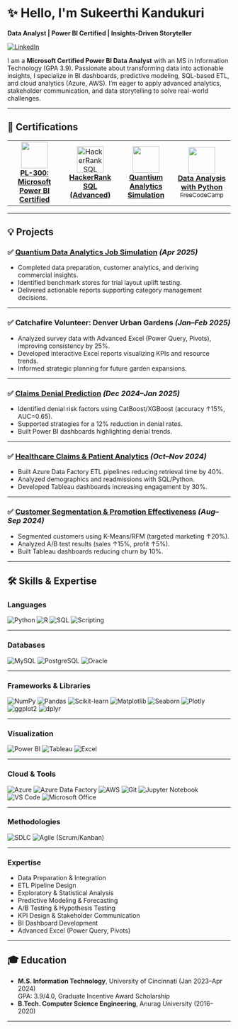 # ✨ Hello, I'm Sukeerthi Kandukuri  
**Data Analyst | Power BI Certified | Insights-Driven Storyteller**

[![LinkedIn](https://img.shields.io/badge/-LinkedIn-0072b1?&style=for-the-badge&logo=linkedin&logoColor=white)](https://www.linkedin.com/in/sukeerthi-kandukuri)

I am a **Microsoft Certified Power BI Data Analyst** with an MS in Information Technology (GPA 3.9). Passionate about transforming data into actionable insights, I specialize in BI dashboards, predictive modeling, SQL-based ETL, and cloud analytics (Azure, AWS). I’m eager to apply advanced analytics, stakeholder communication, and data storytelling to solve real-world challenges.

---

## 🏅 Certifications

<table>
  <tr>
    <td align="center">
      <a href="https://github.com/KandukuriSukeerthi/Microsoft-Power-BI-Data-Analyst">
        <img src="https://img.icons8.com/color/96/000000/power-bi.png" width="60"/><br/>
        <b>PL-300: Microsoft Power BI Certified</b>
      </a>
    </td>
    <td align="center">
      <a href="https://github.com/KandukuriSukeerthi/HackerRank-SQL">
        <img src="https://img.icons8.com/external-tal-revivo-color-tal-revivo/96/external-hackerrank-is-a-technology-company-that-focuses-on-competitive-programming-logo-color-tal-revivo.png" alt="HackerRank SQL" width="60" height="60"/><br/>
        <b>HackerRank SQL (Advanced)</b>
      </a>
    </td>
    <td align="center">
      <a href="https://github.com/KandukuriSukeerthi/Quantiam-Simulation/blob/main/Quantium_JobSimulation_Certificate.pdf?raw=true">
        <img src="https://img.icons8.com/dusk/96/data-configuration.png" width="60"/><br/>
        <b>Quantium Analytics Simulation</b>
      </a>
    </td>
    <td align="center">
      <a href="https://www.freecodecamp.org/certification/fcc-801203ff-5d20-47cb-9052-6efc33e20094/data-analysis-with-python-v7">
        <img src="https://img.icons8.com/windows/96/000000/free-code-camp.png" width="60"/><br/>
        <b>Data Analysis with Python</b><br/>
        <sub>FreeCodeCamp</sub>
      </a>
    </td>
  </tr>
</table>

---

## 💡 Projects

### ✅ [Quantium Data Analytics Job Simulation](https://github.com/KandukuriSukeerthi/Quantiam-Simulation) *(Apr 2025)*
- Completed data preparation, customer analytics, and deriving commercial insights.
- Identified benchmark stores for trial layout uplift testing.
- Delivered actionable reports supporting category management decisions.

---

### ✅ Catchafire Volunteer: Denver Urban Gardens *(Jan–Feb 2025)*
- Analyzed survey data with Advanced Excel (Power Query, Pivots), improving consistency by 25%.
- Developed interactive Excel reports visualizing KPIs and resource trends.
- Informed strategic planning for future garden expansions.

---

### ✅ [Claims Denial Prediction](https://github.com/KandukuriSukeerthi/Claims-denial-prediction) *(Dec 2024–Jan 2025)*
- Identified denial risk factors using CatBoost/XGBoost (accuracy ↑15%, AUC=0.65).
- Supported strategies for a 12% reduction in denial rates.
- Built Power BI dashboards highlighting denial trends.

---

### ✅ [Healthcare Claims & Patient Analytics](https://github.com/KandukuriSukeerthi/Healthcare-Claims-and-Patient-Analytics) *(Oct–Nov 2024)*
- Built Azure Data Factory ETL pipelines reducing retrieval time by 40%.
- Analyzed demographics and readmissions with SQL/Python.
- Developed Tableau dashboards increasing engagement by 30%.

---

### ✅ [Customer Segmentation & Promotion Effectiveness](https://github.com/KandukuriSukeerthi/Customer-Behavior-Analysis) *(Aug–Sep 2024)*
- Segmented customers using K-Means/RFM (targeted marketing ↑20%).
- Analyzed A/B test results (sales ↑15%, profit ↑5%).
- Built Tableau dashboards reducing churn by 10%.
  
---

## 🛠️ Skills & Expertise

### **Languages**
![Python](https://img.shields.io/badge/-Python-3776AB)
![R](https://img.shields.io/badge/-R-276DC3)
![SQL](https://img.shields.io/badge/-SQL-4479A1)
![Scripting](https://img.shields.io/badge/-Scripting-0052CC)

---

### **Databases**
![MySQL](https://img.shields.io/badge/-MySQL-4479A1)
![PostgreSQL](https://img.shields.io/badge/-PostgreSQL-336791)
![Oracle](https://img.shields.io/badge/-Oracle-F80000)

---

### **Frameworks & Libraries**
![NumPy](https://img.shields.io/badge/-NumPy-013243)
![Pandas](https://img.shields.io/badge/-Pandas-150458)
![Scikit-learn](https://img.shields.io/badge/-Scikit%20Learn-F7931E)
![Matplotlib](https://img.shields.io/badge/-Matplotlib-3776AB)
![Seaborn](https://img.shields.io/badge/-Seaborn-3776AB)
![Plotly](https://img.shields.io/badge/-Plotly-3F4F75)
![ggplot2](https://img.shields.io/badge/-ggplot2-276DC3)
![dplyr](https://img.shields.io/badge/-dplyr-276DC3)

---

### **Visualization**
![Power BI](https://img.shields.io/badge/-Power%20BI-F2C811?logo=powerbi&logoColor=black)
![Tableau](https://img.shields.io/badge/-Tableau-E97627)
![Excel](https://img.shields.io/badge/-Excel-217346)

---

### **Cloud & Tools**
![Azure](https://img.shields.io/badge/-Azure-0078D4)
![Azure Data Factory](https://img.shields.io/badge/-Azure%20Data%20Factory-003B5C)
![AWS](https://img.shields.io/badge/-AWS-232F3E)
![Git](https://img.shields.io/badge/-Git-F05032)
![Jupyter Notebook](https://img.shields.io/badge/-Jupyter%20Notebook-F37626)
![VS Code](https://img.shields.io/badge/-VS%20Code-007ACC)
![Microsoft Office](https://img.shields.io/badge/-Microsoft%20Office-D83B01)

---

### **Methodologies**
![SDLC](https://img.shields.io/badge/-SDLC-0052CC)
![Agile (Scrum/Kanban)](https://img.shields.io/badge/-Agile%20(Scrum%2FKanban)-2496ED)

---

### **Expertise**
- Data Preparation & Integration
- ETL Pipeline Design
- Exploratory & Statistical Analysis
- Predictive Modeling & Forecasting
- A/B Testing & Hypothesis Testing
- KPI Design & Stakeholder Communication
- BI Dashboard Development
- Advanced Excel (Power Query, Pivots)

---

## 🎓 Education
- **M.S. Information Technology**, University of Cincinnati (Jan 2023–Apr 2024)  
  GPA: 3.9/4.0, Graduate Incentive Award Scholarship  
- **B.Tech. Computer Science Engineering**, Anurag University (2016–2020)

---
